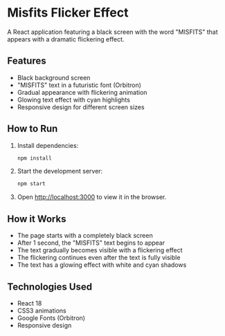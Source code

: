 # Misfits Flicker Effect

A React application featuring a black screen with the word "MISFITS" that appears with a dramatic flickering effect.

## Features

- Black background screen
- "MISFITS" text in a futuristic font (Orbitron)
- Gradual appearance with flickering animation
- Glowing text effect with cyan highlights
- Responsive design for different screen sizes

## How to Run

1. Install dependencies:
   ```bash
   npm install
   ```

2. Start the development server:
   ```bash
   npm start
   ```

3. Open [http://localhost:3000](http://localhost:3000) to view it in the browser.

## How it Works

- The page starts with a completely black screen
- After 1 second, the "MISFITS" text begins to appear
- The text gradually becomes visible with a flickering effect
- The flickering continues even after the text is fully visible
- The text has a glowing effect with white and cyan shadows

## Technologies Used

- React 18
- CSS3 animations
- Google Fonts (Orbitron)
- Responsive design 